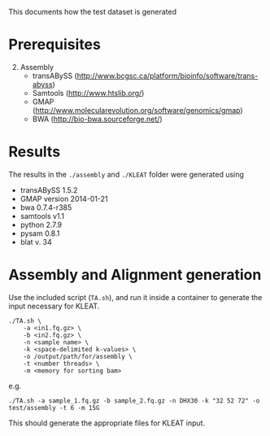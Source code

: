 This documents how the test dataset is generated

# Prerequisites

2. Assembly
	* transABySS (http://www.bcgsc.ca/platform/bioinfo/software/trans-abyss)
	* Samtools (http://www.htslib.org/)
	* GMAP (http://www.molecularevolution.org/software/genomics/gmap)
	* BWA (http://bio-bwa.sourceforge.net/)

# Results

The results in the `./assembly` and `./KLEAT` folder were
generated using

* transABySS 1.5.2
* GMAP version 2014-01-21
* bwa 0.7.4-r385
* samtools v1.1
* python 2.7.9
* pysam 0.8.1
* blat v. 34

# Assembly and Alignment generation

Use the included script (`TA.sh`), and run it inside a container to generate
the input necessary for KLEAT.

```
./TA.sh \
	-a <in1.fq.gz> \
	-b <in2.fq.gz> \
	-n <sample name> \
	-k <space-delimited k-values> \
	-o /output/path/for/assembly \
	-t <number threads> \
	-m <memory for sorting bam>
```

e.g.

```
./TA.sh -a sample_1.fq.gz -b sample_2.fq.gz -n DHX30 -k "32 52 72" -o test/assembly -t 6 -m 15G
```

This should generate the appropriate files for KLEAT input.


